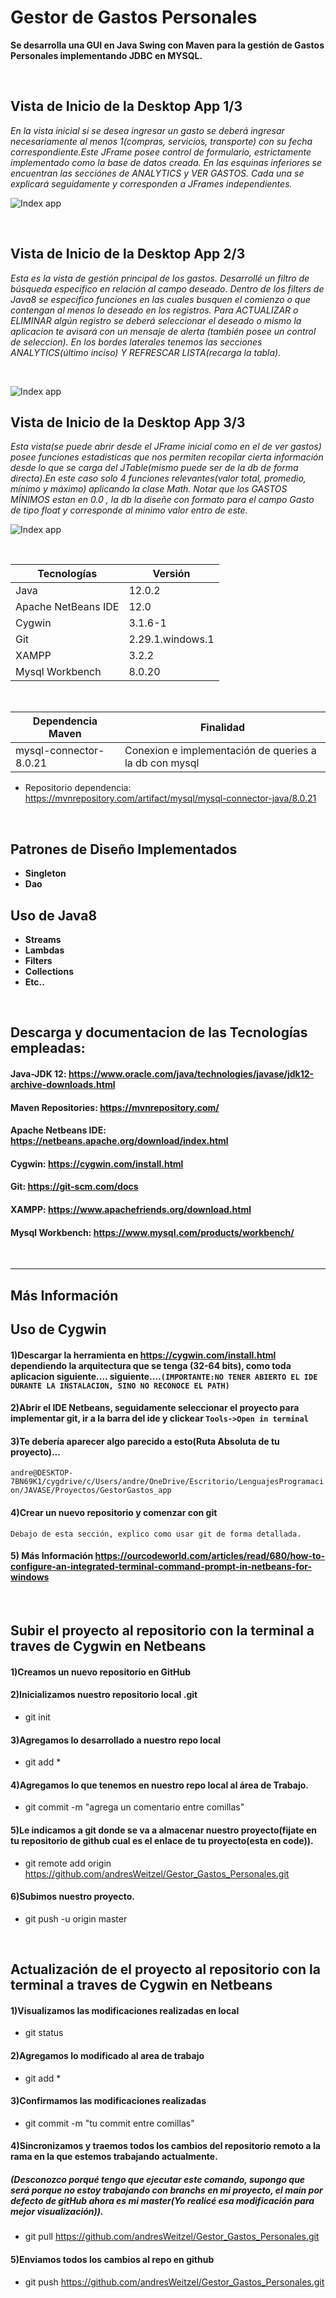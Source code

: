 # Gestor de Gastos Personales

**Se desarrolla una GUI en Java Swing con Maven para la gestión de Gastos Personales implementando JDBC en MYSQL.**

</br>

## Vista de Inicio de la Desktop App 1/3
*En la vista inicial si se desea ingresar un gasto se deberá ingresar necesariamente al menos 1(compras, servicios, transporte) con su fecha correspondiente.Este JFrame posee control de formulario, estrictamente implementado como la base de datos creada.
En las esquinas inferiores se encuentran las secciónes de ANALYTICS y VER GASTOS. Cada una se explicará seguidamente y corresponden a JFrames independientes.*

![Index app](https://github.com/andresWeitzel/Graphics/blob/main/Proyectos/GestorGastosPersonales_app/Captura%20de%20pantalla%20(328).png)

</br>

## Vista de Inicio de la Desktop App 2/3
*Esta es la vista de gestión principal de los gastos. Desarrollé un filtro de búsqueda especifico en relación al campo deseado. Dentro de los filters de Java8 se especifico funciones en las cuales busquen el comienzo o que contengan al menos lo deseado en los registros.
Para ACTUALIZAR o ELIMINAR algún registro se deberá seleccionar el deseado o mismo la aplicacion te avisará con un mensaje de alerta (también posee un control de seleccion).
En los bordes laterales tenemos las secciones ANALYTICS(último inciso) Y REFRESCAR LISTA(recarga la tabla).*

</br>

![Index app](https://github.com/andresWeitzel/Graphics/blob/main/Proyectos/GestorGastosPersonales_app/Captura%20de%20pantalla%20(329).png)


## Vista de Inicio de la Desktop App 3/3
*Esta vista(se puede abrir desde el JFrame inicial como en el de ver gastos) posee funciones estadisticas que nos permiten recopilar cierta información desde lo que se carga del JTable(mismo puede ser de la db de forma directa).En este caso solo 4 funciones relevantes(valor total, promedio, mínimo y máximo) aplicando la clase Math.
Notar que los GASTOS MÍNIMOS estan en 0.0 , la db la diseñe con formato para el campo Gasto de tipo float y corresponde al minimo valor entro de este.*

![Index app](https://github.com/andresWeitzel/Graphics/blob/main/Proyectos/GestorGastosPersonales_app/Captura%20de%20pantalla%20(330).png)



 </br>

| **Tecnologías** | **Versión** |               
| ------------- | ------------- |
| Java |   12.0.2 |
| Apache NetBeans IDE |  12.0 |
| Cygwin | 3.1.6-1  | -> Terminal en Windows integrada al IDE Netbeans
| Git | 2.29.1.windows.1  |
| XAMPP | 3.2.2  |
| Mysql Workbench | 8.0.20  |


</br>

| **Dependencia Maven** | **Finalidad** |               
| ------------- | ------------- |
| mysql-connector-8.0.21|  Conexion e implementación de queries a la db con mysql |

* Repositorio dependencia: https://mvnrepository.com/artifact/mysql/mysql-connector-java/8.0.21

</br>

 ## Patrones de Diseño Implementados
 * **Singleton** 
 * **Dao** 
 
 ## Uso de Java8
* **Streams**
* **Lambdas**
* **Filters**
* **Collections**
* **Etc..**

</br>

## Descarga y documentacion de las Tecnologías empleadas:
#### Java-JDK 12:                     https://www.oracle.com/java/technologies/javase/jdk12-archive-downloads.html
#### Maven Repositories:              https://mvnrepository.com/
#### Apache Netbeans IDE:             https://netbeans.apache.org/download/index.html
#### Cygwin:                           https://cygwin.com/install.html
#### Git:                              https://git-scm.com/docs
#### XAMPP:                            https://www.apachefriends.org/download.html
#### Mysql Workbench:                 https://www.mysql.com/products/workbench/


</br>

<hr>

## Más Información

## Uso de Cygwin

#### 1)Descargar la herramienta en https://cygwin.com/install.html dependiendo la arquitectura que se tenga (32-64 bits), como toda aplicacion siguiente.... siguiente....```(IMPORTANTE:NO TENER ABIERTO EL IDE DURANTE LA INSTALACION, SINO NO RECONOCE EL PATH)```
#### 2)Abrir el IDE Netbeans, seguidamente seleccionar el proyecto para implementar git, ir a la barra del ide y clickear ```Tools->Open in terminal```
#### 3)Te debería aparecer algo parecido a esto(Ruta Absoluta de tu proyecto)...
```andre@DESKTOP-7BN69K1/cygdrive/c/Users/andre/OneDrive/Escritorio/LenguajesProgramacion/JAVASE/Proyectos/GestorGastos_app```
#### 4)Crear un nuevo repositorio y comenzar con git
```Debajo de esta sección, explico como usar git de forma detallada.```
#### 5) Más Información https://ourcodeworld.com/articles/read/680/how-to-configure-an-integrated-terminal-command-prompt-in-netbeans-for-windows

</br>

## Subir el proyecto al repositorio con la terminal a traves de Cygwin en Netbeans

#### 1)Creamos un nuevo repositorio en GitHub

#### 2)Inicializamos nuestro repositorio local .git
* git init

#### 3)Agregamos lo desarrollado a nuestro repo local
* git add *

#### 4)Agregamos lo que tenemos en nuestro repo local al área de Trabajo.
* git commit -m "agrega un comentario entre comillas"

#### 5)Le indicamos a git donde se va a almacenar nuestro proyecto(fijate en tu repositorio de github cual es el enlace de tu proyecto(esta en code)).
* git remote add origin https://github.com/andresWeitzel/Gestor_Gastos_Personales.git

#### 6)Subimos nuestro proyecto.
* git push -u origin master


</br>


## Actualización de el proyecto al repositorio con la terminal a traves de Cygwin en Netbeans

#### 1)Visualizamos las modificaciones realizadas en local
* git status

#### 2)Agregamos lo modificado al area de trabajo
* git add *

#### 3)Confirmamos las modificaciones realizadas
* git commit -m "tu commit entre comillas"

#### 4)Sincronizamos y traemos todos los cambios del repositorio remoto a la rama en la que estemos trabajando actualmente.
##### (Desconozco porqué tengo que ejecutar este comando, supongo que será porque no estoy trabajando con branchs en mi proyecto, el main por defecto de gitHub ahora es mi master(Yo realicé esa modificación para mejor visualización)).
* git pull https://github.com/andresWeitzel/Gestor_Gastos_Personales.git

#### 5)Enviamos todos los cambios al repo en github
* git push https://github.com/andresWeitzel/Gestor_Gastos_Personales.git

</br>

